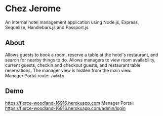 # Chez Jerome
An internal hotel management application using Node.js, Express, Sequelize, Handlebars.js and Passport.js

## About
Allows guests to book a room, reserve a table at the hotel's restaurant, and search for nearby things to do.
Allows managers to view room availability, current guests, checkin and checkout guests, and restaurant table reservations.
The manager view is hidden from the main view.
<br>
Manager Portal route: `/admin`

## Demo
https://fierce-woodland-16916.herokuapp.com
Manager Portal: https://fierce-woodland-16916.herokuapp.com/admin/login
